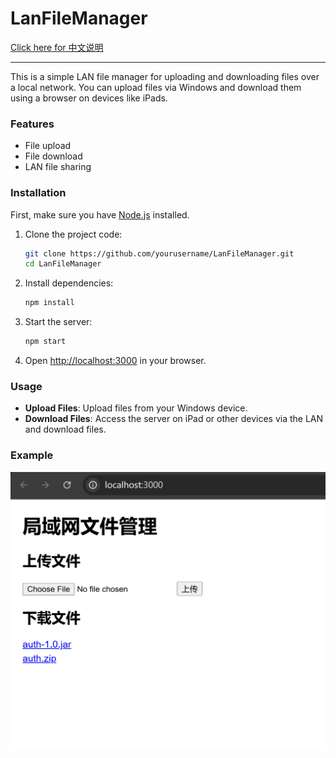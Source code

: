 # LanFileManager

[Click here for 中文说明](./README.md)

---

This is a simple LAN file manager for uploading and downloading files over a local network. You can upload files via Windows and download them using a browser on devices like iPads.

### Features

- File upload
- File download
- LAN file sharing

### Installation

First, make sure you have [Node.js](https://nodejs.org) installed.

1. Clone the project code:
   ```bash
   git clone https://github.com/yourusername/LanFileManager.git
   cd LanFileManager
   ```

2. Install dependencies:
   ```bash
   npm install
   ```

3. Start the server:
   ```bash
   npm start
   ```

4. Open [http://localhost:3000](http://localhost:3000) in your browser.

### Usage

- **Upload Files**: Upload files from your Windows device.
- **Download Files**: Access the server on iPad or other devices via the LAN and download files.

### Example

![example1](./imgs/example1.jpg)